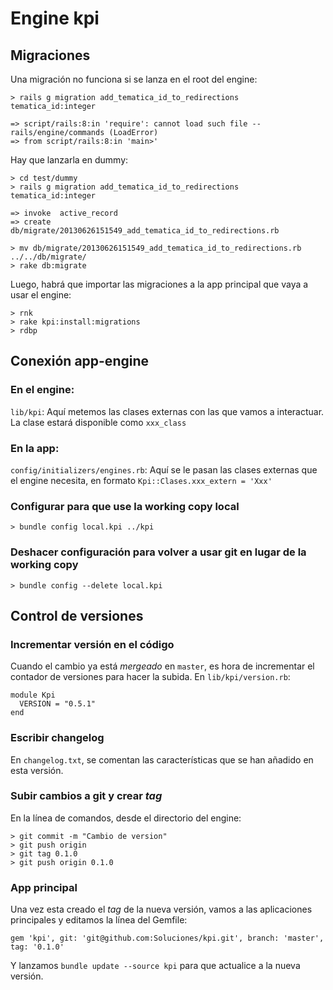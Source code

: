 # Engine kpi

## Migraciones

Una migración no funciona si se lanza en el root del engine:

    > rails g migration add_tematica_id_to_redirections tematica_id:integer

    => script/rails:8:in 'require': cannot load such file -- rails/engine/commands (LoadError)
    => from script/rails:8:in 'main>'

Hay que lanzarla en dummy:

    > cd test/dummy
    > rails g migration add_tematica_id_to_redirections tematica_id:integer

    => invoke  active_record
    => create    db/migrate/20130626151549_add_tematica_id_to_redirections.rb

    > mv db/migrate/20130626151549_add_tematica_id_to_redirections.rb ../../db/migrate/
    > rake db:migrate


Luego, habrá que importar las migraciones a la app principal que vaya a usar el engine:

    > rnk
    > rake kpi:install:migrations
    > rdbp

## Conexión app-engine

### En el engine:

`lib/kpi`: Aquí metemos las clases externas con las que vamos a interactuar. La clase estará disponible como `xxx_class`


### En la app:

`config/initializers/engines.rb`: Aquí se le pasan las clases externas que el engine necesita, en formato `Kpi::Clases.xxx_extern = 'Xxx'`

### Configurar para que use la working copy local

    > bundle config local.kpi ../kpi

### Deshacer configuración para volver a usar git en lugar de la working copy

    > bundle config --delete local.kpi

## Control de versiones

### Incrementar versión en el código

Cuando el cambio ya está _mergeado_ en `master`, es hora de incrementar el contador de versiones para hacer la subida. En `lib/kpi/version.rb`:

    module Kpi
      VERSION = "0.5.1"
    end

### Escribir changelog

En `changelog.txt`, se comentan las características que se han añadido en esta versión.

###  Subir cambios a git y crear _tag_

En la línea de comandos, desde el directorio del engine:

    > git commit -m "Cambio de version"
    > git push origin
    > git tag 0.1.0
    > git push origin 0.1.0

### App principal

Una vez esta creado el _tag_ de la nueva versión, vamos a las aplicaciones principales y editamos la línea del Gemfile:

    gem 'kpi', git: 'git@github.com:Soluciones/kpi.git', branch: 'master', tag: '0.1.0'


Y lanzamos `bundle update --source kpi` para que actualice a la nueva versión.
